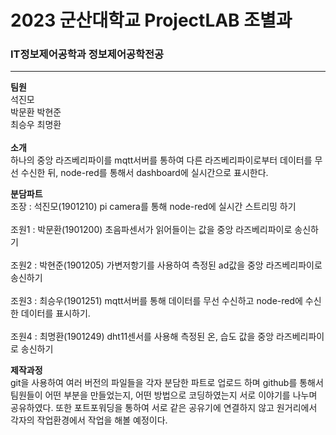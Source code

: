 # 2023 군산대학교 ProjectLAB 조별과
### IT정보제어공학과 정보제어공학전공
---
**팀원**</br>
석진모  
박문환
박현준  
최승우
최명환
<br></br>
**소개**</br>
하나의 중앙 라즈베리파이를 mqtt서버를 통하여 다른 라즈베리파이로부터 데이터를 무선 수신한 뒤, 
node-red를 통해서 dashboard에 실시간으로 표시한다.

**분담파트**</br>
조장 : 석진모(1901210) pi camera를 통해 node-red에 실시간 스트리밍 하기
<br></br>
조원1 : 박문환(1901200) 초음파센서가 읽어들이는 값을 중앙 라즈베리파이로 송신하기
<br></br>
조원2 : 박현준(1901205) 가변저항기를 사용하여 측정된 ad값을 중앙 라즈베리파이로 송신하기
<br></br>
조원3 : 최승우(1901251) mqtt서버를 통해 데이터를 무선 수신하고 node-red에 수신 한 데이터를 표시하기.
<br></br>
조원4 : 최명환(1901249) dht11센서를 사용해 측정된 온, 습도 값을 중앙 라즈베리파이로 송신하기

**제작과정**</br>
git을 사용하여 여러 버전의 파일들을 각자 분담한 파트로 업로드 하며
github를 통해서 팀원들이 어떤 부분을 만들었는지, 어떤 방법으로 코딩하였는지 
서로 이야기를 나누며 공유하였다.
또한 포트포워딩을 통하여 서로 같은 공유기에 연결하지 않고 
원거리에서 각자의 작업환경에서 작업을 해볼 예정이다.

